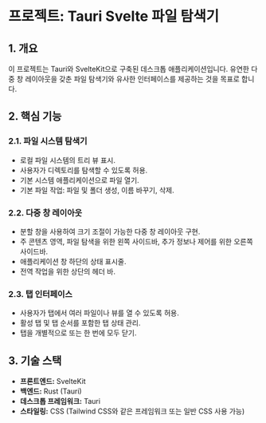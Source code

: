 # 프로젝트: Tauri Svelte 파일 탐색기

## 1. 개요

이 프로젝트는 Tauri와 SvelteKit으로 구축된 데스크톱 애플리케이션입니다. 유연한 다중 창 레이아웃을 갖춘 파일 탐색기와 유사한 인터페이스를 제공하는 것을 목표로 합니다.

## 2. 핵심 기능

### 2.1. 파일 시스템 탐색기
- 로컬 파일 시스템의 트리 뷰 표시.
- 사용자가 디렉토리를 탐색할 수 있도록 허용.
- 기본 시스템 애플리케이션으로 파일 열기.
- 기본 파일 작업: 파일 및 폴더 생성, 이름 바꾸기, 삭제.

### 2.2. 다중 창 레이아웃
- 분할 창을 사용하여 크기 조절이 가능한 다중 창 레이아웃 구현.
- 주 콘텐츠 영역, 파일 탐색을 위한 왼쪽 사이드바, 추가 정보나 제어를 위한 오른쪽 사이드바.
- 애플리케이션 창 하단의 상태 표시줄.
- 전역 작업을 위한 상단의 헤더 바.

### 2.3. 탭 인터페이스
- 사용자가 탭에서 여러 파일이나 뷰를 열 수 있도록 허용.
- 활성 탭 및 탭 순서를 포함한 탭 상태 관리.
- 탭을 개별적으로 또는 한 번에 모두 닫기.

## 3. 기술 스택

- **프론트엔드:** SvelteKit
- **백엔드:** Rust (Tauri)
- **데스크톱 프레임워크:** Tauri
- **스타일링:** CSS (Tailwind CSS와 같은 프레임워크 또는 일반 CSS 사용 가능)